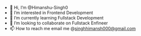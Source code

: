 - 👋 Hi, I’m @Himanshu-Singh0
- 👀 I’m interested in Frontend Development
- 🌱 I’m currently learning Fullstack Development
- 💞️ I’m looking to collaborate on Fullstack Enfineer
- 📫 How to reach me email me @singhhimansh000@gmail.com

<!---
Himanshu-Singh0/Himanshu-Singh0 is a ✨ special ✨ repository because its `README.md` (this file) appears on your GitHub profile.
You can click the Preview link to take a look at your changes.
--->

